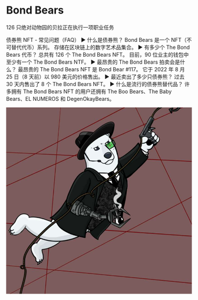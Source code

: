 # Bond Bears

126 只绝对动物园的贝拉正在执行一项职业任务

债券熊 NFT - 常见问题（FAQ）
▶ 什么是债券熊？
Bond Bears 是一个 NFT（不可替代代币）系列。 存储在区块链上的数字艺术品集合。
▶ 有多少个 The Bond Bears 代币？
总共有 126 个 The Bond Bears NFT。 目前，90 位业主的钱包中至少有一个 The Bond Bears NTF。
▶ 最昂贵的 The Bond Bears 拍卖会是什么？
最昂贵的 The Bond Bears NFT 是 Bond Bear #117。 它于 2022 年 8 月 25 日（8 天前）以 980 美元的价格售出。
▶ 最近卖出了多少只债券熊？
过去 30 天内售出了 8 个 The Bond Bears NFT。
▶ 什么是流行的债券熊替代品？
许多拥有 The Bond Bears NFT 的用户还拥有 The Boo Bears、The Baby Bears、EL NUMEROS 和 DegenOkayBears。

![nft](1662151537060.jpg)
